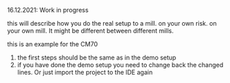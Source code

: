 16.12.2021: Work in progress

this will describe how you do the real setup to a mill. on your own risk. on your own mill.
It might be different between different mills.

this is an example for the CM70

1. the first steps should be the same as in the demo setup
2. if you have done the demo setup you need to change back the changed lines. Or just import the project to the IDE again
